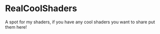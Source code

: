 # RealCoolShaders
A spot for my shaders, if you have any cool shaders you want to share put them here!
